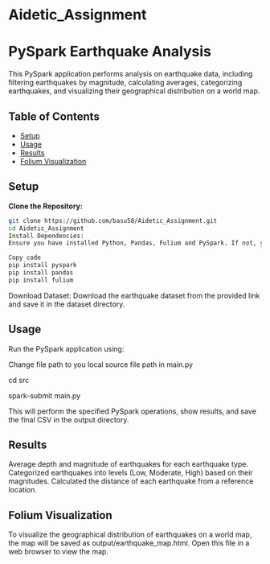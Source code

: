 # Aidetic_Assignment

# PySpark Earthquake Analysis

This PySpark application performs analysis on earthquake data, including filtering earthquakes by magnitude, calculating averages, categorizing earthquakes, and visualizing their geographical distribution on a world map.

## Table of Contents

- [Setup](#setup)
- [Usage](#usage)
- [Results](#results)
- [Folium Visualization](#folium-visualization)

## Setup

**Clone the Repository:**

```bash
git clone https://github.com/basu58/Aidetic_Assignment.git
cd Aidetic_Assignment
Install Dependencies:
Ensure you have installed Python, Pandas, Fulium and PySpark. If not, you can install it using:
```

```bash
Copy code
pip install pyspark
pip install pandas
pip install fulium
```

Download Dataset:
Download the earthquake dataset from the provided link and save it in the dataset directory.

## Usage

Run the PySpark application using:

Change file path to you local source file path in main.py

cd src

spark-submit main.py

This will perform the specified PySpark operations, show results, and save the final CSV in the output directory.

## Results

Average depth and magnitude of earthquakes for each earthquake type.
Categorized earthquakes into levels (Low, Moderate, High) based on their magnitudes.
Calculated the distance of each earthquake from a reference location.

## Folium Visualization

To visualize the geographical distribution of earthquakes on a world map, the map will be saved as output/earthquake_map.html. Open this file in a web browser to view the map.
